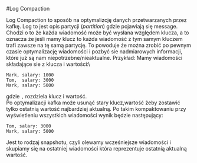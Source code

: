#Log Compaction

Log Compaction to sposób na optymalizcję danych przetwarzanych przez kafkę. 
Log to jest opis partycji (_partition_) gdzie pojawiają się message.
Chodzi o to że każda wiadomość może być wysłana względem klucza, 
a to oznacza że jeśli mamy klucz to każda wiadomość z tym samym kluczem trafi zawsze na tę samą
partycję. To powoduje że można zrobić po pewnym czasie optymalizację wiadomości i pozbyć sie 
nadmiarowych informacji, które już są nam niepotrzebne/nieaktualne. Przykład:
Mamy wiadomości składające sie z klucza i wartości:\
```
Mark, salary: 1000
Tom,  salary: 3000
Mark, salary: 5000
```
gdzie `,` rozdziela klucz i wartość. \
Po optymalizacji kafka może usunąć stary klucz,wartość żeby zostawić tylko ostatnią wartość najbardziej
aktualną. Po takim kompaktowaniu przy wyświetleniu wszystkich wiadomości wynik będzie następujący:
```
Tom, salary: 3000
Mark, salary: 5000
```
Jest to rodzaj snapshotu, czyli olewamy wcześniejsze wiadomości i skupiamy się na ostatniej wiadomości 
która reprezentuje ostatnią aktualną wartość.